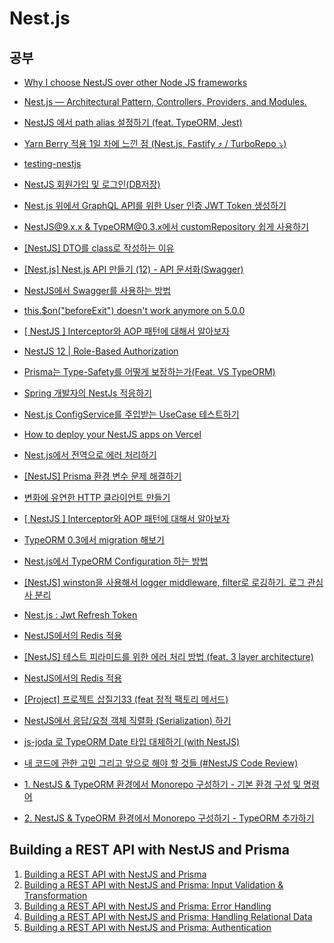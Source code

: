 # Nest.js

## 공부

- [Why I choose NestJS over other Node JS frameworks](https://medium.com/monstar-lab-bangladesh-engineering/why-i-choose-nestjs-over-other-node-js-frameworks-6cdbd083ae67)

- [Nest.js — Architectural Pattern, Controllers, Providers, and Modules.](https://medium.com/geekculture/nest-js-architectural-pattern-controllers-providers-and-modules-406d9b192a3a)

- [NestJS 에서 path alias 설정하기 (feat. TypeORM, Jest)](https://velog.io/@modolee/nestjs-path-alias-feat-typeorm-jest)

- [Yarn Berry 적용 1일 차에 느낀 점 (Nest.js, Fastify ⤴️ / TurboRepo ⤵️)](https://velog.io/@johnwi/wil-01-Yarn-Berry)

- [testing-nestjs](https://github.com/jmcdo29/testing-nestjs)

- [NestJS 회원가입 및 로그인(DB저장)](https://velog.io/@ehgks0000/NestJS-DB저장하기TypeORM#localstrategyts-생성)

- [Nest.js 위에서 GraphQL API를 위한 User 인증 JWT Token 생성하기](https://velog.io/@song22861/Nest.js-%EC%9C%84%EC%97%90%EC%84%9C-GraphQL-API%EB%A5%BC-%EC%9C%84%ED%95%9C-User-%EC%9D%B8%EC%A6%9D-JWT-Token-%EC%83%9D%EC%84%B1%ED%95%98%EA%B8%B0)

- [NestJS@9.x.x & TypeORM@0.3.x에서 customRepository 쉽게 사용하기](https://velog.io/@wonjun1995/NestJS9.x.x-TypeORM0.3.x에서-customRepository-쉽게-사용하기)

- [[NestJS] DTO를 class로 작성하는 이유](https://velog.io/@choiramsey8/NestJS-DTO를-class로-작성하는-이유)

- [[Nest.js] Nest.js API 만들기 (12) - API 문서화(Swagger)](https://any-ting.tistory.com/122)

- [NestJS에서 Swagger를 사용하는 방법](https://jhyeok.com/nestjs-swagger/)

- [this.$on("beforeExit") doesn't work anymore on 5.0.0](https://github.com/prisma/prisma/issues/20171)

- [[ NestJS ] Interceptor와 AOP 패턴에 대해서 알아보자](https://tasddc.tistory.com/129)

- [NestJS 12 | Role-Based Authorization](https://velog.io/@hkja0111/NestJS-12-Role-Based-Authorization)

- [Prisma는 Type-Safety를 어떻게 보장하는가(Feat. VS TypeORM)](https://marades.tistory.com/26)

- [Spring 개발자의 NestJs 적응하기](https://medium.com/zigbang/spring-%EA%B0%9C%EB%B0%9C%EC%9E%90%EC%9D%98-nestjs-%EC%A0%81%EC%9D%91%ED%95%98%EA%B8%B0-a816fa0f38a9)

- [Nest.js ConfigService를 주입받는 UseCase 테스트하기](https://juneyoung.io/development-nestjs-usecase-unit-test-with-di-220320)

- [How to deploy your NestJS apps on Vercel](https://dev.to/leduc1901/how-to-deploy-your-nestjs-apps-on-vercel-3nh9)

- [Nest.js에서 전역으로 에러 처리하기](https://velog.io/@yiyb0603/Nest.js에서-전역으로-에러-처리하기)

- [[NestJS] Prisma 환경 변수 문제 해결하기](https://velog.io/@yejin0528/NestJS-Prisma-%ED%99%98%EA%B2%BD-%EB%B3%80%EC%88%98-%EB%AC%B8%EC%A0%9C-%ED%95%B4%EA%B2%B0%ED%95%98%EA%B8%B0)

- [변화에 유연한 HTTP 클라이언트 만들기](https://tech.inflab.com/20230723-pure-http-client/)

- [[ NestJS ] Interceptor와 AOP 패턴에 대해서 알아보자](https://tasddc.tistory.com/129)

- [TypeORM 0.3에서 migration 해보기](https://whyhard.tistory.com/59)

- [Nest.js에서 TypeORM Configuration 하는 방법](https://whyhard.tistory.com/61)

- [[NestJS] winston을 사용해서 logger middleware, filter로 로깅하기. 로그 관심사 분리](https://pypystory.tistory.com/80)

- [Nest.js : Jwt Refresh Token](https://soonyubi.github.io/jwt-refresh-token/)

- [NestJS에서의 Redis 적용](https://kscodebase.tistory.com/686)

- [[NestJS] 테스트 피라미드를 위한 에러 처리 방법 (feat. 3 layer architecture)](https://charming-kyu.tistory.com/48)

- [NestJS에서의 Redis 적용](https://kscodebase.tistory.com/686)

- [[Project] 프로젝트 삽질기33 (feat 정적 팩토리 메서드)](https://overcome-the-limits.tistory.com/714#%EC%A0%95%EC%A0%81-%ED%8C%A9%ED%86%A0%EB%A6%AC-%EB%A9%94%EC%84%9C%EB%93%9C)

- [NestJS에서 응답/요청 객체 직렬화 (Serialization) 하기](https://jojoldu.tistory.com/610)

- [js-joda 로 TypeORM Date 타입 대체하기 (with NestJS)](https://jojoldu.tistory.com/600)

- [내 코드에 관한 고민 그리고 앞으로 해야 할 것들 (#NestJS Code Review)](https://coding-groot.tistory.com/183)

- [1. NestJS & TypeORM 환경에서 Monorepo 구성하기 - 기본 환경 구성 및 명령어](https://jojoldu.tistory.com/594)

- [2. NestJS & TypeORM 환경에서 Monorepo 구성하기 - TypeORM 추가하기](https://jojoldu.tistory.com/597)

## Building a REST API with NestJS and Prisma

1. [Building a REST API with NestJS and Prisma](https://www.prisma.io/blog/nestjs-prisma-rest-api-7D056s1BmOL0)
2. [Building a REST API with NestJS and Prisma: Input Validation & Transformation](https://www.prisma.io/blog/nestjs-prisma-validation-7D056s1kOla1)
3. [Building a REST API with NestJS and Prisma: Error Handling](https://www.prisma.io/blog/nestjs-prisma-error-handling-7D056s1kOop2)
4. [Building a REST API with NestJS and Prisma: Handling Relational Data](https://www.prisma.io/blog/nestjs-prisma-relational-data-7D056s1kOabc)
5. [Building a REST API with NestJS and Prisma: Authentication](https://www.prisma.io/blog/nestjs-prisma-authentication-7D056s1s0k3l)
